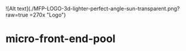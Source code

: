 ![Alt text](./MFP-LOGO-3d-lighter-perfect-angle-sun-transparent.png?raw=true =270x "Logo")

# micro-front-end-pool
